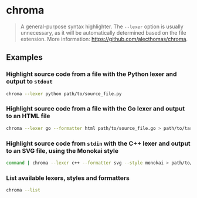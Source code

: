 # chroma

> A general-purpose syntax highlighter. The `--lexer` option is usually unnecessary, as it will be automatically determined based on the file extension. More information: <https://github.com/alecthomas/chroma>.

## Examples

### Highlight source code from a file with the Python lexer and output to `stdout`

```bash
chroma --lexer python path/to/source_file.py
```

### Highlight source code from a file with the Go lexer and output to an HTML file

```bash
chroma --lexer go --formatter html path/to/source_file.go > path/to/target_file.html
```

### Highlight source code from `stdin` with the C++ lexer and output to an SVG file, using the Monokai style

```bash
command | chroma --lexer c++ --formatter svg --style monokai > path/to/target_file.svg
```

### List available lexers, styles and formatters

```bash
chroma --list
```
